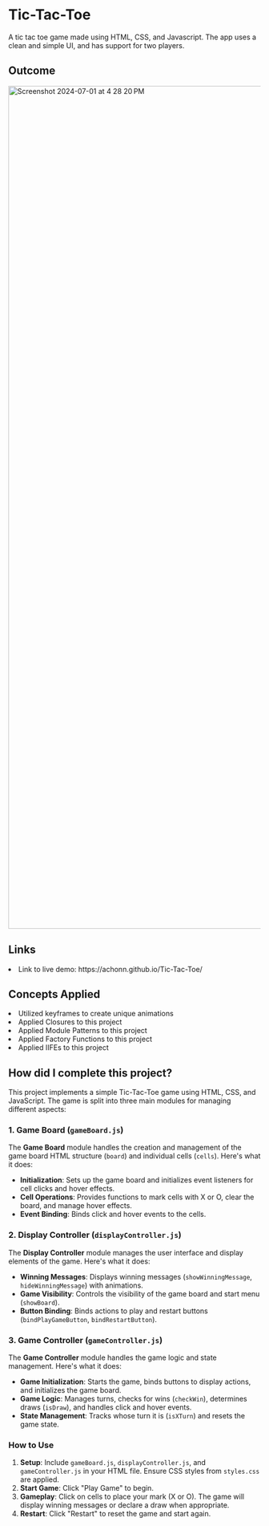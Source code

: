 # Tic-Tac-Toe

A tic tac toe game made using HTML, CSS, and Javascript. The app uses a clean and simple UI, and has support for two players.

<h2> Outcome </h2>

<img width="1680" alt="Screenshot 2024-07-01 at 4 28 20 PM" src="https://github.com/achonn/Tic-Tac-Toe/assets/169646964/655d33f6-6c5b-4b6a-9a6d-0c33f578a806">

<h2> Links </h2>

<li> Link to live demo: https://achonn.github.io/Tic-Tac-Toe/ </li>

<h2> Concepts Applied </h2>

<li> Utilized keyframes to create unique animations </li>
<li> Applied Closures to this project </li>
<li> Applied Module Patterns to this project </li>
<li> Applied Factory Functions to this project  </li>
<li> Applied IIFEs to this project </li>

<h2> How did I complete this project? </h2>

This project implements a simple Tic-Tac-Toe game using HTML, CSS, and JavaScript. The game is split into three main modules for managing different aspects:

### 1. Game Board (`gameBoard.js`)

The **Game Board** module handles the creation and management of the game board HTML structure (`board`) and individual cells (`cells`). Here's what it does:

- **Initialization**: Sets up the game board and initializes event listeners for cell clicks and hover effects.
- **Cell Operations**: Provides functions to mark cells with X or O, clear the board, and manage hover effects.
- **Event Binding**: Binds click and hover events to the cells.

### 2. Display Controller (`displayController.js`)

The **Display Controller** module manages the user interface and display elements of the game. Here's what it does:

- **Winning Messages**: Displays winning messages (`showWinningMessage`, `hideWinningMessage`) with animations.
- **Game Visibility**: Controls the visibility of the game board and start menu (`showBoard`).
- **Button Binding**: Binds actions to play and restart buttons (`bindPlayGameButton`, `bindRestartButton`).

### 3. Game Controller (`gameController.js`)

The **Game Controller** module handles the game logic and state management. Here's what it does:

- **Game Initialization**: Starts the game, binds buttons to display actions, and initializes the game board.
- **Game Logic**: Manages turns, checks for wins (`checkWin`), determines draws (`isDraw`), and handles click and hover events.
- **State Management**: Tracks whose turn it is (`isXTurn`) and resets the game state.

### How to Use

1. **Setup**: Include `gameBoard.js`, `displayController.js`, and `gameController.js` in your HTML file. Ensure CSS styles from `styles.css` are applied.
2. **Start Game**: Click "Play Game" to begin.
3. **Gameplay**: Click on cells to place your mark (X or O). The game will display winning messages or declare a draw when appropriate.
4. **Restart**: Click "Restart" to reset the game and start again.











